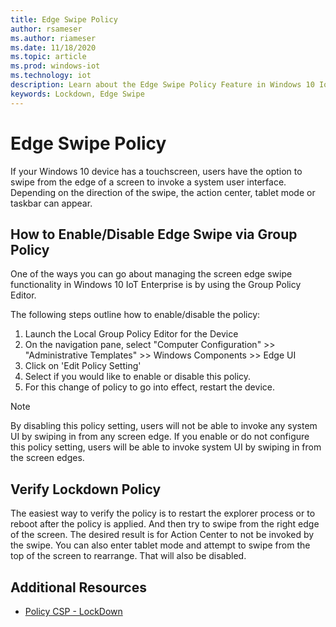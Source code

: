 ```yaml
---
title: Edge Swipe Policy
author: rsameser
ms.author: riameser
ms.date: 11/18/2020
ms.topic: article
ms.prod: windows-iot
ms.technology: iot
description: Learn about the Edge Swipe Policy Feature in Windows 10 IoT Enterprise.
keywords: Lockdown, Edge Swipe
---
```

# Edge Swipe Policy
If your Windows 10 device has a touchscreen, users have the option to swipe from the edge of a screen to invoke a system user interface. Depending on the direction of the swipe, the action center, tablet mode or taskbar can appear.

## How to Enable/Disable Edge Swipe via Group Policy
One of the ways you can go about managing the screen edge swipe functionality in Windows 10 IoT Enterprise is by using the Group Policy Editor.

The following steps outline how to enable/disable the policy:
1. Launch the Local Group Policy Editor for the Device
2. On the navigation pane, select "Computer Configuration" >> "Administrative Templates" >> Windows Components >> Edge UI
3. Click on 'Edit Policy Setting'
4. Select if you would like to enable or disable this policy.
5. For this change of policy to go into effect, restart the device.

> [!NOTE]
> By disabling this policy setting, users will not be able to invoke any system UI by swiping in from any screen edge.
> If you enable or do not configure this policy setting, users will be able to invoke system UI by swiping in from the screen edges.

## Verify Lockdown Policy
The easiest way to verify the policy is to restart the explorer process or to reboot after the policy is applied. And then try to swipe from the right edge of the screen. The desired result is for Action Center to not be invoked by the swipe. You can also enter tablet mode and attempt to swipe from the top of the screen to rearrange. That will also be disabled.

## Additional Resources
* [Policy CSP - LockDown](https://docs.microsoft.com/windows/client-management/mdm/policy-csp-lockdown#lockdown-allowedgeswipe)

